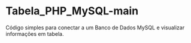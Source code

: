 # Tabela_PHP_MySQL-main
Código simples para conectar a um Banco de Dados MySQL e visualizar informações em tabela.
